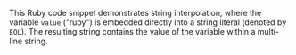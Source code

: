 This Ruby code snippet demonstrates string interpolation, where the variable `value` ("ruby") is embedded directly into a string literal (denoted by `EOL`). The resulting string contains the value of the variable within a multi-line string.
